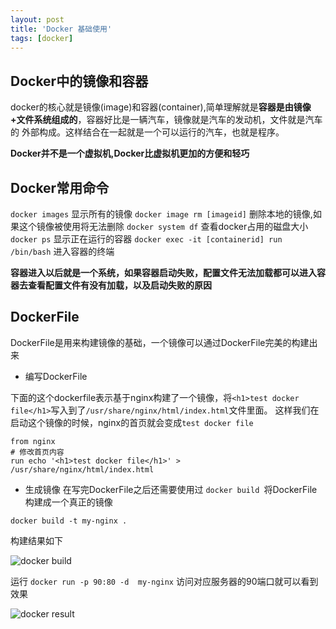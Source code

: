 ```yaml
---
layout: post
title: 'Docker 基础使用'
tags: [docker]
---
```


## Docker中的镜像和容器

docker的核心就是镜像(image)和容器(container),简单理解就是**容器是由镜像+文件系统组成的**，容器好比是一辆汽车，镜像就是汽车的发动机，文件就是汽车的
外部构成。这样结合在一起就是一个可以运行的汽车，也就是程序。

**Docker并不是一个虚拟机,Docker比虚拟机更加的方便和轻巧**

## Docker常用命令

`docker images`  显示所有的镜像
`docker image rm [imageid]` 删除本地的镜像,如果这个镜像被使用将无法删除
`docker system df` 查看docker占用的磁盘大小
`docker ps` 显示正在运行的容器
`docker exec -it [containerid] run /bin/bash` 进入容器的终端

**容器进入以后就是一个系统，如果容器启动失败，配置文件无法加载都可以进入容器去查看配置文件有没有加载，以及启动失败的原因**

## DockerFile

DockerFile是用来构建镜像的基础，一个镜像可以通过DockerFile完美的构建出来

- 编写DockerFile

下面的这个dockerfile表示基于nginx构建了一个镜像，将`<h1>test docker file</h1>`写入到了`/usr/share/nginx/html/index.html`文件里面。
这样我们在启动这个镜像的时候，nginx的首页就会变成`test docker file`

```docker
from nginx
# 修改首页内容
run echo '<h1>test docker file</h1>' > /usr/share/nginx/html/index.html
```

- 生成镜像
在写完DockerFile之后还需要使用过 `docker build `将DockerFile构建成一个真正的镜像

```
docker build -t my-nginx .
```

构建结果如下

![docker build]({{"/public/images/docker/docker-build.png"}} "docker build")

运行 `docker run -p 90:80 -d  my-nginx` 访问对应服务器的90端口就可以看到效果

![docker result]({{"/public/images/docker/docker-build-result.png"}} "docker result")